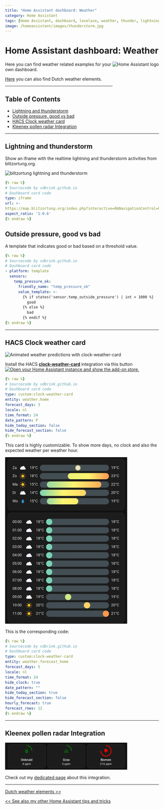 ```yaml
---
title: "Home Assistant dashboard: Weather"
category: Home Assistant
tags: [Home Assistant, dashboard, lovelace, weather, thunder, lightning]
image: /homeassistant/images/thunderstorm.jpg
---
```


# Home Assistant dashboard: Weather

<a href="index"><img src="images/home_assistant_logo.png" style="float: right;" alt="Home Assistant logo" height="100px"></a>

Here you can find weather related examples for your own dashboard.

[Here](homeassistant_dashboard_weather_nl) you can also find Dutch weather elements.

---
## Table of Contents
<!-- TOC -->
  * [Lightning and thunderstorm](#lightning-and-thunderstorm)
  * [Outside pressure, good vs bad](#outside-pressure-good-vs-bad)
  * [HACS Clock weather card](#hacs-clock-weather-card)
  * [Kleenex pollen radar Integration](#kleenex-pollen-radar-integration)
<!-- TOC -->

---

## Lightning and thunderstorm

Show an iframe with the realtime lightning and thunderstorm activities from blitzortung.org.

<img src="images_weather/thunderstorm.jpg" alt="blitzortung lightning and thunderstorm" width="400px">

```yaml
{% raw %}
# Sourcecode by vdbrink.github.io
# Dashboard card code
type: iframe
url: >-
https://map.blitzortung.org/index.php?interactive=0&NavigationControl=0&FullScreenControl=0&Cookies=0&InfoDiv=0&MenuButtonDiv=1&ScaleControl=1&LinksCheckboxChecked=1&LinksRangeValue=10&MapStyle=0&MapStyleRangeValue=0&Advertisment=#10/52.100676/5.168668
aspect_ratio: '1:0.6'
{% endraw %}
```

## Outside pressure, good vs bad

A template that indicates good or bad based on a threshold value.

```yaml
{% raw %}
# Sourcecode by vdbrink.github.io
# Dashboard card code
- platform: template
  sensors:
    temp_pressure_ok:
      friendly_name: "temp_pressure_ok"
      value_template: >-
        {% if states('sensor.temp_outside_pressure') | int > 1000 %}
          good
        {% else %}
          bad
        {% endif %}
{% endraw %}
```

---

## HACS Clock weather card

<img src="images_hacs/hacs_clock-weather-card.png" alt="Animated weather predictions with clock-weather-card" width="400px">

Install the HACS [**clock-weather-card**](https://github.com/pkissling/clock-weather-card#readme) integration via this button
[![Open your Home Assistant instance and show the add-on store.](https://my.home-assistant.io/badges/hacs_repository.svg)](https://my.home-assistant.io/redirect/hacs_repository/?owner=pkissling&repository=clock-weather-card&category=integration)

```yaml
{% raw %}
# Sourcecode by vdbrink.github.io
# Dashboard card code
type: custom:clock-weather-card
entity: weather.home
forecast_days: 3
locale: nl
time_format: 24
date_pattern: P
hide_today_section: false
hide_forecast_section: false
{% endraw %}
```

<a name="clock-weather-card-per-hour"></a>

This card is highly customizable.
To show more days, no clock and also the expected weather per weather hour.

<img src="images_weather/weather_per_hour.jpg" alt="clock-weather-card per hour" width="400px">

This is the corresponding code:

```yaml
{% raw %}
# Sourcecode by vdbrink.github.io
# Dashboard card code
type: custom:clock-weather-card
entity: weather.forecast_home
forecast_days: 5
locale: nl
time_format: 24
hide_clock: true
date_pattern: ""
hide_today_section: true
hide_forecast_section: false
hourly_forecast: true
forecast_rows: 12
{% endraw %}
```

---

## Kleenex pollen radar Integration

<img src="images_kleenex/kleenex_colored_presentation.png" alt="" width="400px">

Check out my [dedicated page](homeassistant_hacs_kleenex) about this integration.

---

[Dutch weather elements >>](homeassistant_dashboard_weather)

[<< See also my other Home Assistant tips and tricks](index)